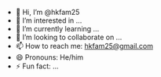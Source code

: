 - 👋 Hi, I’m @hkfam25
- 👀 I’m interested in ...
- 🌱 I’m currently learning ...
- 💞️ I’m looking to collaborate on ...
- 📫 How to reach me: hkfam25@gmail.com
- 😄 Pronouns: He/him
- ⚡ Fun fact: ...

<!---
hkfam25/hkfam25 is a ✨ special ✨ repository because its `README.md` (this file) appears on your GitHub profile.
You can click the Preview link to take a look at your changes.
--->

